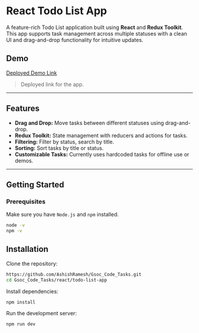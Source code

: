 # React Todo List App

A feature-rich Todo List application built using **React** and **Redux Toolkit**. This app supports task management across multiple statuses with a clean UI and drag-and-drop functionality for intuitive updates.

## Demo
[Deployed Demo Link](https://todolist-ashishrameshs-projects.vercel.app/)

> Deployed link for the app.

---

## Features

- **Drag and Drop:** Move tasks between different statuses using drag-and-drop.
- **Redux Toolkit:** State management with reducers and actions for tasks.
- **Filtering:** Filter by status, search by title.
- **Sorting:** Sort tasks by title or status.
- **Customizable Tasks:** Currently uses hardcoded tasks for offline use or demos.

---

## Getting Started

### Prerequisites

Make sure you have `Node.js` and `npm` installed.

```bash
node -v
npm -v
```

## Installation

Clone the repository:

```bash
https://github.com/AshishRamesh/Gsoc_Code_Tasks.git
cd Gsoc_Code_Tasks/react/todo-list-app
```

Install dependencies:
```bash
npm install
```

Run the development server:
```bash
npm run dev
```
 
